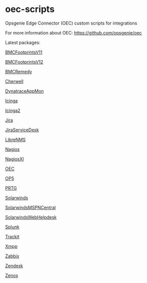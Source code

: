 # oec-scripts
Opsgenie Edge Connector (OEC) custom scripts for integrations

For more information about OEC: https://github.com/opsgenie/oec

Latest packages:

[BMCFootprintsV11](https://github.com/opsgenie/oec-scripts/releases/tag/BMCFootprintsV11-1.1.1_oec-1.1.0)

[BMCFootprintsV12](https://github.com/opsgenie/oec-scripts/releases/tag/BMCFootprintsV12-1.1.1_oec-1.1.0)

[BMCRemedy](https://github.com/opsgenie/oec-scripts/releases/tag/BMCRemedy-1.1.1_oec-1.1.0)

[Cherwell](https://github.com/opsgenie/oec-scripts/releases/tag/Cherwell-1.1.2_oec-1.1.0)

[DynatraceAppMon](https://github.com/opsgenie/oec-scripts/releases/tag/DynatraceAppMon-1.1.1_oec-1.1.0)

[Icinga](https://github.com/opsgenie/oec-scripts/releases/tag/Icinga-1.1.2_oec-1.1.0)

[Icinga2](https://github.com/opsgenie/oec-scripts/releases/tag/Icinga2-1.1.3_oec-1.1.0)

[Jira](https://github.com/opsgenie/oec-scripts/releases/tag/Jira-1.1.1_oec-1.1.0)

[JiraServiceDesk](https://github.com/opsgenie/oec-scripts/releases/tag/JiraServiceDesk-1.1.2_oec-1.1.0)

[LibreNMS](https://github.com/opsgenie/oec-scripts/releases/tag/LibreNMS-1.1.1_oec-1.1.0)

[Nagios](https://github.com/opsgenie/oec-scripts/releases/tag/Nagios-1.1.1_oec-1.1.0)

[NagiosXI](https://github.com/opsgenie/oec-scripts/releases/tag/NagiosXI-1.1.1_oec-1.1.0)

[OEC](https://github.com/opsgenie/oec-scripts/releases/tag/OEC-1.1.1_oec-1.1.0)

[OP5](https://github.com/opsgenie/oec-scripts/releases/tag/OP5-1.1.1_oec-1.1.0)

[PRTG](https://github.com/opsgenie/oec-scripts/releases/tag/PRTG-1.1.1_oec-1.1.0)

[Solarwinds](https://github.com/opsgenie/oec-scripts/releases/tag/Solarwinds-1.1.1_oec-1.1.0)

[SolarwindsMSPNCentral](https://github.com/opsgenie/oec-scripts/releases/tag/SolarwindsMSPNCentral-1.1.1_oec-1.1.0)

[SolarwindsWebHelpdesk](https://github.com/opsgenie/oec-scripts/releases/tag/SolarwindsWebHelpdesk-1.1.1_oec-1.1.0)

[Splunk](https://github.com/opsgenie/oec-scripts/releases/tag/Splunk-1.1.2_oec-1.1.0)

[Trackit](https://github.com/opsgenie/oec-scripts/releases/tag/Trackit-1.1.1_oec-1.1.0)

[Xmpp](https://github.com/opsgenie/oec-scripts/releases/tag/Xmpp-1.1.1_oec-1.1.0)

[Zabbix](https://github.com/opsgenie/oec-scripts/releases/tag/Zabbix-1.1.2_oec-1.1.0)

[Zendesk](https://github.com/opsgenie/oec-scripts/releases/tag/Zendesk-1.1.1_oec-1.1.0)

[Zenos](https://github.com/opsgenie/oec-scripts/releases/tag/Zenoss-1.1.1_oec-1.1.0)